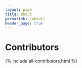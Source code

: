 ```yaml
---
layout: page
title: about
permalink: /about/
header_page: true
---
```



# Contributors


{% include all-contributors.html %}